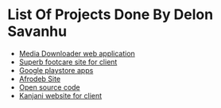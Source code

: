 # List Of Projects Done By Delon Savanhu
<ul>
<li><a target="_blank" href="https://media.afrodeb.com">Media Downloader web application</a></li>
<li><a target="_blank" href="https://superbfootcare.com/">Superb footcare site for client</a></li>
<li><a target="_blank" href="https://play.google.com/store/apps/developer?id=Afrodeb+Studios">Google playstore apps</li>
<li><a target="_blank" href="https://afrodeb.com">Afrodeb Site</a></li>
<li><a target="_blank" href="https://github.com/Afrodeb">Open source code</a></li>
<li><a target="_blank" href="http://kanjani.co.zw/">Kanjani website for client</a></li>
</ul>